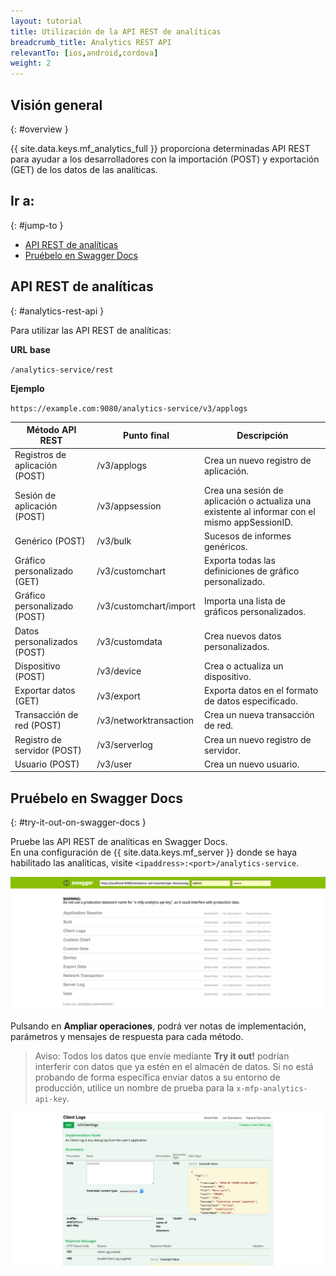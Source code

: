 ```yaml
---
layout: tutorial
title: Utilización de la API REST de analíticas
breadcrumb_title: Analytics REST API
relevantTo: [ios,android,cordova]
weight: 2
---
```

<!-- NLS_CHARSET=UTF-8 -->
## Visión general
{: #overview }

{{ site.data.keys.mf_analytics_full }} proporciona determinadas API REST para ayudar a los desarrolladores con la importación (POST) y exportación (GET) de los datos de las analíticas.

## Ir a:
{: #jump-to }

* [API REST de analíticas](#analytics-rest-api)
* [Pruébelo en Swagger Docs](#try-it-out-on-swagger-docs)

## API REST de analíticas
{: #analytics-rest-api }

Para utilizar las API REST de analíticas:

**URL base**

`/analytics-service/rest`

**Ejemplo**

`https://example.com:9080/analytics-service/v3/applogs`


Método API REST | Punto final | Descripción
--- | --- | ---
Registros de aplicación (POST) | /v3/applogs | Crea un nuevo registro de aplicación.
Sesión de aplicación (POST) | /v3/appsession | Crea una sesión de aplicación o actualiza una existente al informar con el mismo appSessionID.
Genérico (POST) | /v3/bulk | Sucesos de informes genéricos.
Gráfico personalizado (GET)| /v3/customchart | Exporta todas las definiciones de gráfico personalizado.
Gráfico personalizado (POST) | /v3/customchart/import | Importa una lista de gráficos personalizados.
Datos personalizados (POST) | /v3/customdata | Crea nuevos datos personalizados.
Dispositivo (POST) | /v3/device | Crea o actualiza un dispositivo.
Exportar datos (GET) | /v3/export | Exporta datos en el formato de datos especificado.
Transacción de red (POST) | /v3/networktransaction |  Crea un nueva transacción de red.
Registro de servidor (POST) | /v3/serverlog | Crea un nuevo registro de servidor.
Usuario (POST) | /v3/user | Crea un nuevo usuario.

## Pruébelo en Swagger Docs
{: #try-it-out-on-swagger-docs }

Pruebe las API REST de analíticas en Swagger Docs.  
En una configuración de {{ site.data.keys.mf_server }} donde se haya habilitado las analíticas, visite `<ipaddress>:<port>/analytics-service`.

![Interfaz de usuario de {{ site.data.keys.mf_analytics }} Swagger Docs](analytics-swagger.png)

Pulsando en **Ampliar operaciones**, podrá ver notas de implementación, parámetros y mensajes de respuesta para cada método.

> Aviso: Todos los datos que envíe mediante **Try it out!** podrían interferir con datos que ya estén en el almacén de datos. Si no está probando de forma específica enviar datos a su entorno de producción, utilice un nombre de prueba para la `x-mfp-analytics-api-key`.

![Probar Swagger Docs](test-swagger.png)
